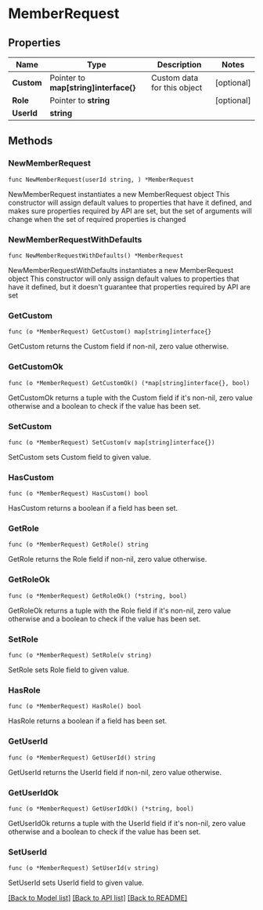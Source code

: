 # MemberRequest

## Properties

Name | Type | Description | Notes
------------ | ------------- | ------------- | -------------
**Custom** | Pointer to **map[string]interface{}** | Custom data for this object | [optional] 
**Role** | Pointer to **string** |  | [optional] 
**UserId** | **string** |  | 

## Methods

### NewMemberRequest

`func NewMemberRequest(userId string, ) *MemberRequest`

NewMemberRequest instantiates a new MemberRequest object
This constructor will assign default values to properties that have it defined,
and makes sure properties required by API are set, but the set of arguments
will change when the set of required properties is changed

### NewMemberRequestWithDefaults

`func NewMemberRequestWithDefaults() *MemberRequest`

NewMemberRequestWithDefaults instantiates a new MemberRequest object
This constructor will only assign default values to properties that have it defined,
but it doesn't guarantee that properties required by API are set

### GetCustom

`func (o *MemberRequest) GetCustom() map[string]interface{}`

GetCustom returns the Custom field if non-nil, zero value otherwise.

### GetCustomOk

`func (o *MemberRequest) GetCustomOk() (*map[string]interface{}, bool)`

GetCustomOk returns a tuple with the Custom field if it's non-nil, zero value otherwise
and a boolean to check if the value has been set.

### SetCustom

`func (o *MemberRequest) SetCustom(v map[string]interface{})`

SetCustom sets Custom field to given value.

### HasCustom

`func (o *MemberRequest) HasCustom() bool`

HasCustom returns a boolean if a field has been set.

### GetRole

`func (o *MemberRequest) GetRole() string`

GetRole returns the Role field if non-nil, zero value otherwise.

### GetRoleOk

`func (o *MemberRequest) GetRoleOk() (*string, bool)`

GetRoleOk returns a tuple with the Role field if it's non-nil, zero value otherwise
and a boolean to check if the value has been set.

### SetRole

`func (o *MemberRequest) SetRole(v string)`

SetRole sets Role field to given value.

### HasRole

`func (o *MemberRequest) HasRole() bool`

HasRole returns a boolean if a field has been set.

### GetUserId

`func (o *MemberRequest) GetUserId() string`

GetUserId returns the UserId field if non-nil, zero value otherwise.

### GetUserIdOk

`func (o *MemberRequest) GetUserIdOk() (*string, bool)`

GetUserIdOk returns a tuple with the UserId field if it's non-nil, zero value otherwise
and a boolean to check if the value has been set.

### SetUserId

`func (o *MemberRequest) SetUserId(v string)`

SetUserId sets UserId field to given value.



[[Back to Model list]](../README.md#documentation-for-models) [[Back to API list]](../README.md#documentation-for-api-endpoints) [[Back to README]](../README.md)


